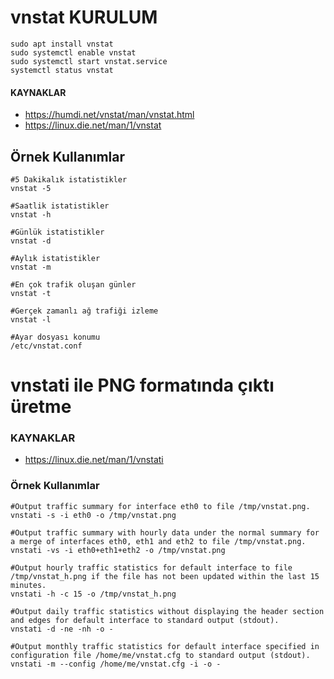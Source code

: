 
# vnstat KURULUM
```
sudo apt install vnstat
sudo systemctl enable vnstat
sudo systemctl start vnstat.service
systemctl status vnstat
```


#### KAYNAKLAR
- https://humdi.net/vnstat/man/vnstat.html
- https://linux.die.net/man/1/vnstat

## Örnek Kullanımlar
```
#5 Dakikalık istatistikler
vnstat -5

#Saatlik istatistikler
vnstat -h

#Günlük istatistikler
vnstat -d

#Aylık istatistikler
vnstat -m

#En çok trafik oluşan günler
vnstat -t

#Gerçek zamanlı ağ trafiği izleme
vnstat -l

#Ayar dosyası konumu
/etc/vnstat.conf
```


# vnstati ile PNG formatında çıktı üretme

### KAYNAKLAR
- https://linux.die.net/man/1/vnstati

### Örnek Kullanımlar
```
#Output traffic summary for interface eth0 to file /tmp/vnstat.png. 
vnstati -s -i eth0 -o /tmp/vnstat.png

#Output traffic summary with hourly data under the normal summary for a merge of interfaces eth0, eth1 and eth2 to file /tmp/vnstat.png. 
vnstati -vs -i eth0+eth1+eth2 -o /tmp/vnstat.png

#Output hourly traffic statistics for default interface to file /tmp/vnstat_h.png if the file has not been updated within the last 15 minutes. 
vnstati -h -c 15 -o /tmp/vnstat_h.png

#Output daily traffic statistics without displaying the header section and edges for default interface to standard output (stdout). 
vnstati -d -ne -nh -o -

#Output monthly traffic statistics for default interface specified in configuration file /home/me/vnstat.cfg to standard output (stdout).
vnstati -m --config /home/me/vnstat.cfg -i -o -

```
